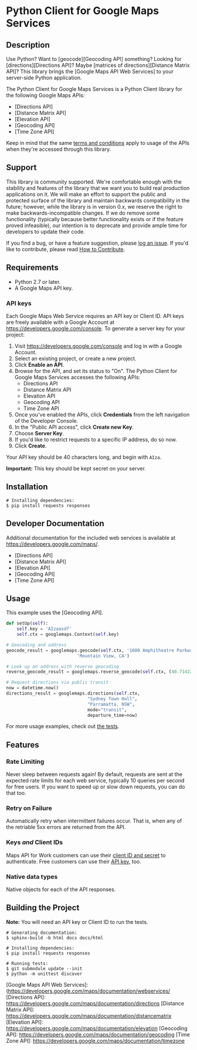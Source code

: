 Python Client for Google Maps Services
====================================

## Description

Use Python? Want to [geocode][Geocoding API] something? Looking for [directions][Directions API]?
Maybe [matrices of directions][Distance Matrix API]? This library brings the [Google Maps API Web
Services] to your server-side Python application.

The Python Client for Google Maps Services is a Python Client library for the following Google Maps 
APIs:

 - [Directions API]
 - [Distance Matrix API]
 - [Elevation API]
 - [Geocoding API]
 - [Time Zone API]

Keep in mind that the same [terms and conditions](https://developers.google.com/maps/terms) apply
to usage of the APIs when they're accessed through this library.

## Support

This library is community supported. We're comfortable enough with the stability and features of
the library that we want you to build real production applications on it. We will make an effort to
support the public and protected surface of the library and maintain backwards compatibility in the
future; however, while the library is in version 0.x, we reserve the right to make
backwards-incompatible changes. If we do remove some functionality (typically because better
functionality exists or if the feature proved infeasible), our intention is to deprecate and
provide ample time for developers to update their code.

If you find a bug, or have a feature suggestion, please [log an issue][issues]. If you'd like to
contribute, please read [How to Contribute][contrib].

## Requirements

 - Python 2.7 or later.
 - A Google Maps API key.

### API keys

Each Google Maps Web Service requires an API key or Client ID. API keys are
freely available with a Google Account at https://developers.google.com/console.
To generate a server key for your project:

 1. Visit https://developers.google.com/console and log in with 
    a Google Account.
 1. Select an existing project, or create a new project.
 1. Click **Enable an API**.
 1. Browse for the API, and set its status to "On". The Python Client for Google Maps Services 
    accesses the following APIs:
    * Directions API
    * Distance Matrix API
    * Elevation API
    * Geocoding API
    * Time Zone API
 1. Once you've enabled the APIs, click **Credentials** from the left navigation of the Developer
    Console.
 1. In the "Public API access", click **Create new Key**.
 1. Choose **Server Key**.
 1. If you'd like to restrict requests to a specific IP address, do so now.
 1. Click **Create**.

Your API key should be 40 characters long, and begin with `AIza`.

**Important:** This key should be kept secret on your server.

## Installation

    # Installing dependencies:
    $ pip install requests responses

## Developer Documentation

Additional documentation for the included web services is available at 
https://developers.google.com/maps/.

 - [Directions API]
 - [Distance Matrix API]
 - [Elevation API]
 - [Geocoding API]
 - [Time Zone API]

## Usage

This example uses the [Geocoding API].



```python
def setUp(self):
    self.key = 'AIzaasdf'
    self.ctx = googlemaps.Context(self.key)

# Geocoding and address
geocode_result = googlemaps.geocode(self.ctx, '1600 Amphitheatre Parkway, '
                           'Mountain View, CA')

# Look up an address with reverse geocoding
reverse_geocode_result = googlemaps.reverse_geocode(self.ctx, (40.714224, -73.961452))

# Request directions via public transit
now = datetime.now()
directions_result = googlemaps.directions(self.ctx,
                               "Sydney Town Hall",
                               "Parramatta, NSW",
                               mode="transit",
                               departure_time=now)
```



For more usage examples, check out [the tests](test/).

## Features

### Rate Limiting

Never sleep between requests again! By default, requests are sent at the expected rate limits for
each web service, typically 10 queries per second for free users. If you want to speed up or slow
down requests, you can do that too.

### Retry on Failure

Automatically retry when intermittent failures occur. That is, when any of the retriable 5xx errors
are returned from the API.

### Keys *and* Client IDs

Maps API for Work customers can use their [client ID and secret][clientid] to authenticate. Free
customers can use their [API key][apikey], too.

### Native data types

Native objects for each of the API responses.

## Building the Project

**Note:** You will need an API key or Client ID to run the tests.

    # Generating documentation:
    $ sphinx-build -b html docs docs/html

    # Installing dependencies:
    $ pip install requests responses

    # Running tests:
    $ git submodule update --init
    $ python -m unittest discover


[apikey]: https://developers.google.com/maps/faq#keysystem
[clientid]: https://developers.google.com/maps/documentation/business/webservices/auth

[Google Maps API Web Services]: (https://developers.google.com/maps/documentation/webservices/
[Directions API]: https://developers.google.com/maps/documentation/directions
[Distance Matrix API]: https://developers.google.com/maps/documentation/distancematrix
[Elevation API]: https://developers.google.com/maps/documentation/elevation
[Geocoding API]: https://developers.google.com/maps/documentation/geocoding
[Time Zone API]: https://developers.google.com/maps/documentation/timezone

[issues]: https://github.com/googlemaps/google-maps-services-python/issues
[contrib]: https://github.com/googlemaps/google-maps-services-python/blob/master/CONTRIB.md

